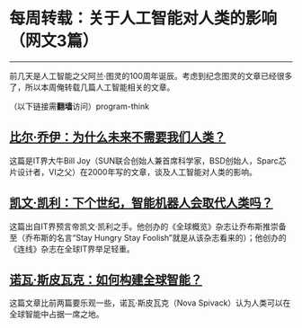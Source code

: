 # 每周转载：关于人工智能对人类的影响（网文3篇） 

-----

 前几天是人工智能之父阿兰·图灵的100周年诞辰。考虑到纪念图灵的文章已经很多了，所以本周俺转载几篇人工智能相关的文章。  
   
 （以下链接需**翻墙**访问）program-think  
   
 [比尔·乔伊：为什么未来不需要我们人类？](https://plus.google.com/u/0/113559088971921339544/posts/9dnRTXEjDjc)
------------------------------------------------------------------------------------------

  
 这篇是IT界大牛Bill Joy（SUN联合创始人兼首席科学家，BSD创始人，Sparc芯片设计者，VI之父）在2000年写的文章，谈及人工智能对人类的影响。  
   
 [凯文·凯利：下个世纪，智能机器人会取代人类吗？](https://plus.google.com/u/0/113559088971921339544/posts/fWWasoi7qCv)
----------------------------------------------------------------------------------------------

  
 这篇出自IT界预言帝凯文·凯利之手。他创办的《全球概览》杂志让乔布斯推崇备至（乔布斯的名言“Stay Hungry Stay Foolish”就是从该杂志看来的）；他创办的《连线》杂志在全球IT界举足轻重。  
   
 [诺瓦·斯皮瓦克：如何构建全球智能？](https://plus.google.com/u/0/113559088971921339544/posts/hcYwAP4D6so)
----------------------------------------------------------------------------------------

  
 这篇文章比前两篇要乐观一些，诺瓦·斯皮瓦克（Nova Spivack）认为人类可以在全球智能中占据一席之地。 
